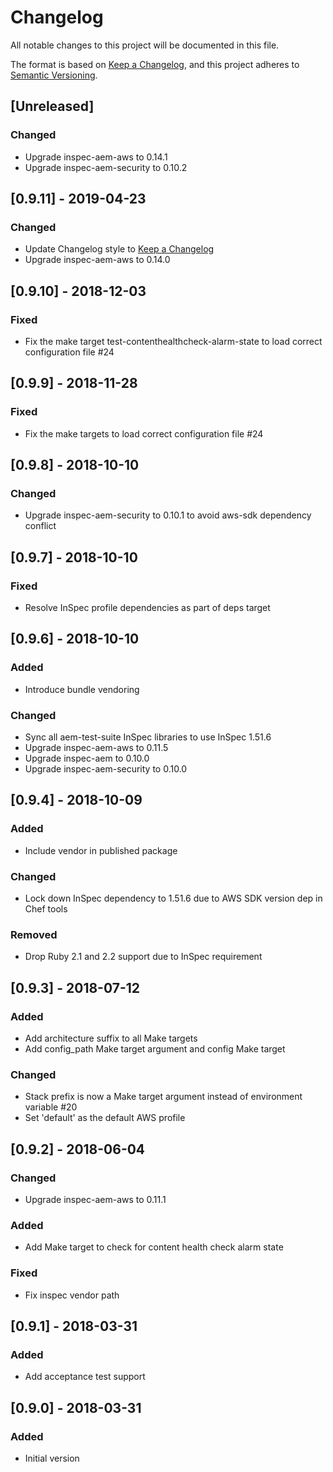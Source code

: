 # Changelog
All notable changes to this project will be documented in this file.

The format is based on [Keep a Changelog](https://keepachangelog.com/en/1.0.0/),
and this project adheres to [Semantic Versioning](https://semver.org/spec/v2.0.0.html).

## [Unreleased]

### Changed
- Upgrade inspec-aem-aws to 0.14.1
- Upgrade inspec-aem-security to 0.10.2

## [0.9.11] - 2019-04-23

### Changed
- Update Changelog style to [Keep a Changelog](https://keepachangelog.com/en/1.0.0/)
- Upgrade inspec-aem-aws to 0.14.0

## [0.9.10] - 2018-12-03

### Fixed
- Fix the make target test-contenthealthcheck-alarm-state to load correct configuration file #24

## [0.9.9] - 2018-11-28

### Fixed
- Fix the make targets to load correct configuration file #24

## [0.9.8] - 2018-10-10

### Changed
- Upgrade inspec-aem-security to 0.10.1 to avoid aws-sdk dependency conflict

## [0.9.7] - 2018-10-10

### Fixed
- Resolve InSpec profile dependencies as part of deps target

## [0.9.6] - 2018-10-10

### Added
- Introduce bundle vendoring

### Changed
- Sync all aem-test-suite InSpec libraries to use InSpec 1.51.6
- Upgrade inspec-aem-aws to 0.11.5
- Upgrade inspec-aem to 0.10.0
- Upgrade inspec-aem-security to 0.10.0

## [0.9.4] - 2018-10-09

### Added
- Include vendor in published package

### Changed
- Lock down InSpec dependency to 1.51.6 due to AWS SDK version dep in Chef tools

### Removed
- Drop Ruby 2.1 and 2.2 support due to InSpec requirement

## [0.9.3] - 2018-07-12

### Added
- Add architecture suffix to all Make targets
- Add config_path Make target argument and config Make target

### Changed
- Stack prefix is now a Make target argument instead of environment variable #20
- Set 'default' as the default AWS profile

## [0.9.2] - 2018-06-04

### Changed
- Upgrade inspec-aem-aws to 0.11.1

### Added
- Add Make target to check for content health check alarm state

### Fixed
- Fix inspec vendor path

## [0.9.1] - 2018-03-31

### Added
- Add acceptance test support

## [0.9.0] - 2018-03-31

### Added
- Initial version
